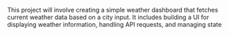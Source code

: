 This project will involve creating a simple weather dashboard that fetches current weather data based on a city input. It includes building a UI for displaying weather information, handling API requests, and managing state

